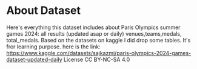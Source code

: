 # About Dataset
Here's everything this dataset includes about Paris Olympics summer games 2024:
all results (updated asap or daily)
venues,teams,medals, total_medals. Based on the datasets on kaggle I did drop some tables. It's fror learning purpose.
here is the link: https://www.kaggle.com/datasets/sajkazmi/paris-olympics-2024-games-dataset-updated-daily
License
CC BY-NC-SA 4.0
